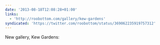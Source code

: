 ```yaml
---
date: '2013-08-18T12:08:28+01:00'
links:
  - 'http://roobottom.com/gallery/kew-gardens'
syndicated: 'https://twitter.com/roobottom/status/369062235919757312'
---
```

New gallery, Kew Gardens: 
